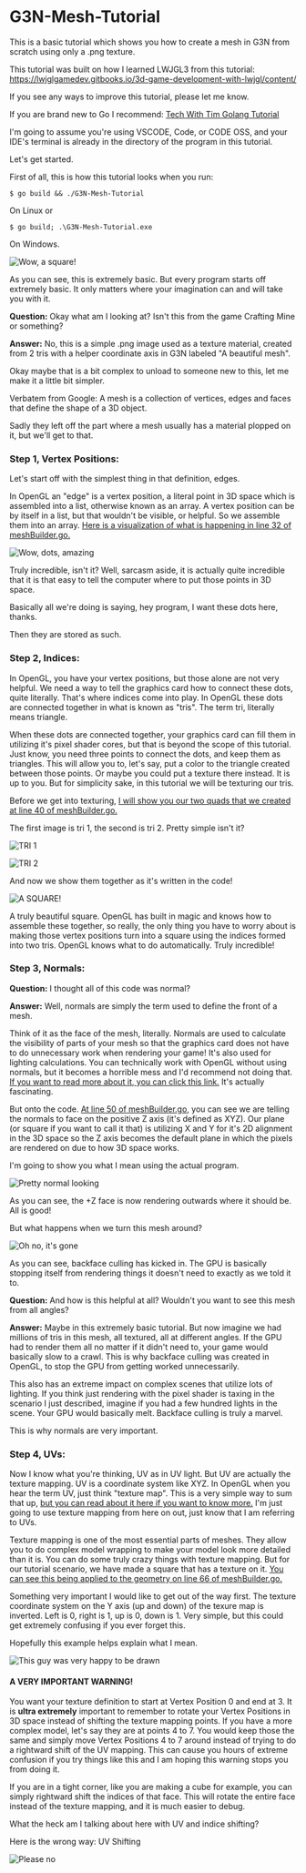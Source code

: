 # G3N-Mesh-Tutorial
 This is a basic tutorial which shows you how to create a mesh in G3N from scratch using only a .png texture.

 This tutorial was built on how I learned LWJGL3 from this tutorial: https://lwjglgamedev.gitbooks.io/3d-game-development-with-lwjgl/content/

 If you see any ways to improve this tutorial, please let me know.

 If you are brand new to Go I recommend: [Tech With Tim Golang Tutorial](https://www.youtube.com/playlist?list=PLzMcBGfZo4-mtY_SE3HuzQJzuj4VlUG0q)

I'm going to assume you're using VSCODE, Code, or CODE OSS, and your IDE's terminal is already in the directory of the program in this tutorial.

Let's get started.

First of all, this is how this tutorial looks when you run:

    $ go build && ./G3N-Mesh-Tutorial

On Linux or

    $ go build; .\G3N-Mesh-Tutorial.exe

On Windows.

![Wow, a square!](https://raw.githubusercontent.com/jordan4ibanez/G3N-Mesh-Tutorial/main/screenshots/program.png)

As you can see, this is extremely basic. But every program starts off extremely basic. It only matters where your imagination can and will take you with it.

**Question:** Okay what am I looking at? Isn't this from the game Crafting Mine or something?

**Answer:** No, this is a simple .png image used as a texture material, created from 2 tris with a helper coordinate axis in G3N labeled "A beautiful mesh".

Okay maybe that is a bit complex to unload to someone new to this, let me make it a little bit simpler.

Verbatem from Google: A mesh is a collection of vertices, edges and faces that define the shape of a 3D object. 

Sadly they left off the part where a mesh usually has a material plopped on it, but we'll get to that.

### Step 1, Vertex Positions:

Let's start off with the simplest thing in that definition, edges.

In OpenGL an "edge" is a vertex position, a literal point in 3D space which is assembled into a list, otherwise known as an array. A vertex position can be by itself in a list, but that wouldn't be visible, or helpful. So we assemble them into an array. [Here is a visualization of what is happening in line 32 of meshBuilder.go.](https://github.com/jordan4ibanez/G3N-Mesh-Tutorial/blob/main/engine/meshBuilder.go#L32)

![Wow, dots, amazing](https://raw.githubusercontent.com/jordan4ibanez/G3N-Mesh-Tutorial/main/screenshots/vertexPosition.png)

Truly incredible, isn't it? Well, sarcasm aside, it is actually quite incredible that it is that easy to tell the computer where to put those points in 3D space.

Basically all we're doing is saying, hey program, I want these dots here, thanks.

Then they are stored as such.

### Step 2, Indices:

In OpenGL, you have your vertex positions, but those alone are not very helpful. We need a way to tell the graphics card how to connect these dots, quite literally. That's where indices come into play. In OpenGL these dots are connected together in what is known as "tris". The term tri, literally means triangle. 

When these dots are connected together, your graphics card can fill them in utilizing it's pixel shader cores, but that is beyond the scope of this tutorial. Just know, you need three points to connect the dots, and keep them as triangles. This will allow you to, let's say, put a color to the triangle created between those points. Or maybe you could put a texture there instead. It is up to you. But for simplicity sake, in this tutorial we will be texturing our tris.

Before we get into texturing, [I will show you our two quads that we created at line 40 of meshBuilder.go.](https://github.com/jordan4ibanez/G3N-Mesh-Tutorial/blob/main/engine/meshBuilder.go#L40)

The first image is tri 1, the second is tri 2. Pretty simple isn't it?

![TRI 1](https://raw.githubusercontent.com/jordan4ibanez/G3N-Mesh-Tutorial/main/screenshots/tri1.png)

![TRI 2](https://raw.githubusercontent.com/jordan4ibanez/G3N-Mesh-Tutorial/main/screenshots/tri2.png)

And now we show them together as it's written in the code!

![A SQUARE!](https://raw.githubusercontent.com/jordan4ibanez/G3N-Mesh-Tutorial/main/screenshots/bothTris.png)

A truly beautiful square. OpenGL has built in magic and knows how to assemble these together, so really, the only thing you have to worry about is making those vertex positions turn into a square using the indices formed into two tris. OpenGL knows what to do automatically. Truly incredible!

### Step 3, Normals:

**Question:** I thought all of this code was normal?

**Answer:** Well, normals are simply the term used to define the front of a mesh.

Think of it as the face of the mesh, literally. Normals are used to calculate the visibility of parts of your mesh so that the graphics card does not have to do unnecessary work when rendering your game! It's also used for lighting calculations. You can technically work with OpenGL without using normals, but it becomes a horrible mess and I'd recommend not doing that. [If you want to read more about it, you can click this link.](https://en.wikipedia.org/wiki/Back-face_culling) It's actually fascinating.

But onto the code. [At line 50 of meshBuilder.go](https://github.com/jordan4ibanez/G3N-Mesh-Tutorial/blob/main/engine/meshBuilder.go#L50), you can see we are telling the normals to face on the positive Z axis (it's defined as XYZ). Our plane (or square if you want to call it that) is utilizing X and Y for it's 2D alignment in the 3D space so the Z axis becomes the default plane in which the pixels are rendered on due to how 3D space works. 

I'm going to show you what I mean using the actual program.

![Pretty normal looking](https://raw.githubusercontent.com/jordan4ibanez/G3N-Mesh-Tutorial/main/screenshots/normalsShowcase.png)

As you can see, the +Z face is now rendering outwards where it should be. All is good!

But what happens when we turn this mesh around?

![Oh no, it's gone](https://raw.githubusercontent.com/jordan4ibanez/G3N-Mesh-Tutorial/main/screenshots/normalsInverseShowcase.png)

As you can see, backface culling has kicked in. The GPU is basically stopping itself from rendering things it doesn't need to exactly as we told it to.

**Question:** And how is this helpful at all? Wouldn't you want to see this mesh from all angles?

**Answer:** Maybe in this extremely basic tutorial. But now imagine we had millions of tris in this mesh, all textured, all at different angles. If the GPU had to render them all no matter if it didn't need to, your game would basically slow to a crawl. This is why backface culling was created in OpenGL, to stop the GPU from getting worked unnecessarily.

This also has an extreme impact on complex scenes that utilize lots of lighting. If you think just rendering with the pixel shader is taxing in the scenario I just described, imagine if you had a few hundred lights in the scene. Your GPU would basically melt. Backface culling is truly a marvel. 

This is why normals are very important.

### Step 4, UVs:

Now I know what you're thinking, UV as in UV light. But UV are actually the texture mapping. UV is a coordinate system like XYZ. In OpenGL when you hear the term UV, just think "texture map". This is a very simple way to sum that up, [but you can read about it here if you want to know more.](https://en.wikipedia.org/wiki/UV_mapping) I'm just going to use texture mapping from here on out, just know that I am referring to UVs.

Texture mapping is one of the most essential parts of meshes. They allow you to do complex model wrapping to make your model look more detailed than it is. You can do some truly crazy things with texture mapping. But for our tutorial scenario, we have made a square that has a texture on it. [You can see this being applied to the geometry on line 66 of meshBuilder.go.](https://github.com/jordan4ibanez/G3N-Mesh-Tutorial/blob/main/engine/meshBuilder.go#L66)

Something very important I would like to get out of the way first. The texture coordinate system on the Y axis (up and down) of the texure map is inverted. Left is 0, right is 1, up is 0, down is 1. Very simple, but this could get extremely confusing if you ever forget this.

Hopefully this example helps explain what I mean.

![This guy was very happy to be drawn](https://raw.githubusercontent.com/jordan4ibanez/G3N-Mesh-Tutorial/main/screenshots/flippedUVExample.png)


#### A VERY IMPORTANT WARNING!

You want your texture definition to start at Vertex Position 0 and end at 3. It is **ultra extremely** important to remember to rotate your Vertex Positions in 3D space instead of shifting the texture mapping points. If you have a more complex model, let's say they are at points 4 to 7. You would keep those the same and simply move Vertex Positions 4 to 7 around instead of trying to do a rightward shift of the UV mapping. This can cause you hours of extreme confusion if you try things like this and I am hoping this warning stops you from doing it. 

If you are in a tight corner, like you are making a cube for example, you can simply rightward shift the indices of that face. This will rotate the entire face instead of the texture mapping, and it is much easier to debug.

What the heck am I talking about here with UV and indice shifting?

Here is the wrong way: UV Shifting

![Please no](https://raw.githubusercontent.com/jordan4ibanez/G3N-Mesh-Tutorial/main/screenshots/doNotDoThisUVShift.png)





